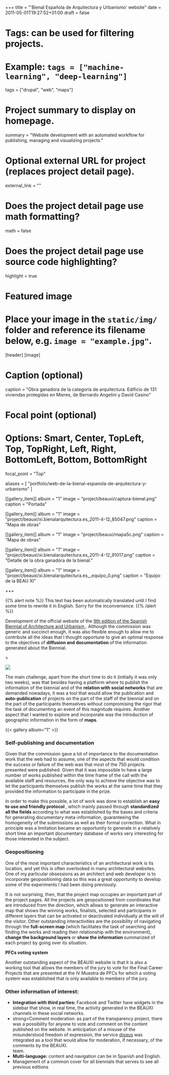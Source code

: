 +++
title = "'Bienal Española de Arquitectura y Urbanismo' website"
date = 2011-05-01T19:27:52+01:00
draft = false

# Tags: can be used for filtering projects.
# Example: `tags = ["machine-learning", "deep-learning"]`
tags = ["drupal", "web", "maps"]

# Project summary to display on homepage.
summary = "Website development with an automated workflow for publishing, managing and visualizing projects."

# Optional external URL for project (replaces project detail page).
external_link = ""

# Does the project detail page use math formatting?
math = false

# Does the project detail page use source code highlighting?
highlight = true

# Featured image
# Place your image in the `static/img/` folder and reference its filename below, e.g. `image = "example.jpg"`.
[header]
[image]
  # Caption (optional)
  caption = "Obra ganadora de la categoría de arquitectura. Edificio de 131 viviendas protegidas en Mieres, de Bernardo Angelini y David Casino"

  # Focal point (optional)
  # Options: Smart, Center, TopLeft, Top, TopRight, Left, Right, BottomLeft, Bottom, BottomRight
  focal_point = "Top"

aliases = [
    "portfolio/web-de-la-bienal-espanola-de-arquitectura-y-urbanismo"
]

[[gallery_item]]
album = "1"
image = "project/beauxi/captura-bienal.png"
caption = "Portada"

[[gallery_item]]
album = "1"
image = "project/beauxi/xi.bienalarquitectura.es_2011-4-12_85047.png"
caption = "Mapa de obras"

[[gallery_item]]
album = "1"
image = "project/beauxi/mapa5c.png"
caption = "Mapa de obras"

[[gallery_item]]
album = "1"
image = "project/beauxi/xi.bienalarquitectura.es_2011-4-12_91017.png"
caption = "Detalle de la obra ganadora de la bienal."

[[gallery_item]]
album = "1"
image = "project/beauxi/xi.bienalarquitectura.es__equipo_0.png"
caption = "Equipo de la BEAU XI"

+++

{{% alert note %}}
This text has been automatically translated until I find some time to rewrite it in English. Sorry for the inconvenience.
{{% /alert %}}

Development of the official website of the <a href="http://xi.bienalarquitectura.es" class="ext" target="_blank">9th edition of the Spanish Biennial of Architecture and Urbanism </a>. Although the commission was generic and succinct enough, it was also flexible enough to allow me to contribute all the ideas that I thought opportune to give an optimal response to the objectives of <strong>diffusion and documentation </strong> of the information generated about the Biennial.</p>>

![](/img/project/beauxi/captura-biennial-cover.png)

The main challenge, apart from the short time to do it (initially it was only two weeks), was that besides having a platform where to publish the information of the biennial and of the **relation with social networks** that are demanded nowadays, it was a tool that would allow the publication and **auto-publication** of projects on the part of the staff of the biennial and on the part of the participants themselves without compromising the rigor that the task of documenting an event of this magnitude requires. Another aspect that I wanted to explore and incorporate was the introduction of geographic information in the form of **maps**.

{{< gallery album="1" >}}

### Self-publishing and documentation

Given that the commission gave a lot of importance to the documentation work that the web had to assume, one of the aspects that would condition the success or failure of the web was that most of the 750 projects presented were published. Given that it was impossible to have a large number of works published within the time frame of the call with the available staff and resources, the only way to achieve the objective was to let the participants themselves publish the works at the same time that they provided the information to participate in the prize.

In order to make this possible, a lot of work was done to establish an <strong>easy to use and friendly protocol </strong>, which mainly passed through **standardized all the fields** according to what was established by the bases and criteria for generating documentary meta-information, guaranteeing the homogeneity of the submissions as well as their formal correction. What in principle was a limitation became an opportunity to generate in a relatively short time an important documentary database of works very interesting for those interested in the subject.

### Geopositioning

One of the most important characteristics of an architectural work is its location, and yet this is often overlooked in many architectural websites.&nbsp; One of my particular obsessions as an architect and web developer is to incorporate geopositioning data so this was a great opportunity to develop some of the experiments I had been doing previously.

It is not surprising, then, that the project map occupies an important part of the project pages. All the projects are geopositioned from coordinates that are introduced from the direction, which allows to generate an interactive map that shows the winning works, finalists, selected and participants in different layers that can be activated or deactivated individually at the will of the visitor. Other outstanding interactivities are the possibility of navigating through the <strong>full-screen map </strong> (which facilitates the task of searching and finding the works and reading their relationship with the environment), <strong>change the background layers </strong> or <strong>show the information </strong> summarized of each project by going over its situation.

<strong>PFCs voting system </strong>

Another outstanding aspect of the BEAUXI website is that it is also a working tool that allows the members of the jury to vote for the Final Career Projects that are presented at the IV Muestra de PFCs for which a voting system was established that is only available to members of the jury.

### Other information of interest:

<ul><li><strong>Integration with third parties: </strong>Facebook and Twitter have widgets in the sidebar that show, in real time, the activity generated in the BEAUXI channels in these social networks. </li>
<li>strong>Comment moderation: </strong>as part of the transparency project, there was a possibility for anyone to vote and comment on the content published on the website. In anticipation of a misuse of the misunderstood freedom of expression, the service <a href="https://disqus.com/" class="ext" target="_blank">disqus</a> was integrated as a tool that would allow for moderation, if necessary, of the comments by the BEAUXI.</li> team.
<li><strong>Multi-language:</strong> content and navigation can be in Spanish and English.</li>
<li>Management of a common cover for all biennials that serves to see all previous editions </li>
